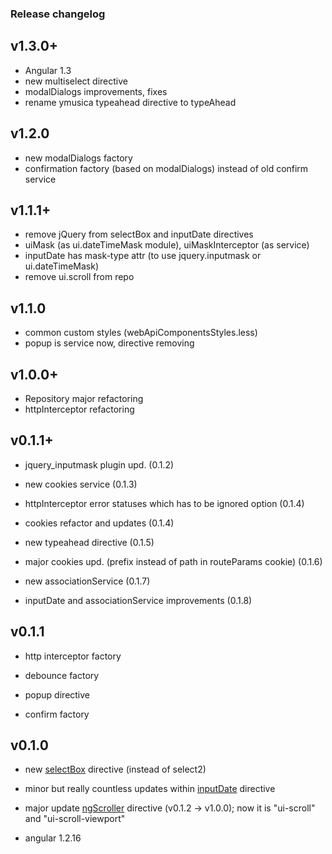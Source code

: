 ### Release changelog

## v1.3.0+
* Angular 1.3
* new multiselect directive
* modalDialogs improvements, fixes
* rename ymusica typeahead directive to typeAhead

## v1.2.0
* new modalDialogs factory
* confirmation factory (based on modalDialogs) instead of old confirm service

## v1.1.1+

* remove jQuery from selectBox and inputDate directives
* uiMask (as ui.dateTimeMask module), uiMaskInterceptor (as service)
* inputDate has mask-type attr (to use jquery.inputmask or ui.dateTimeMask)
* remove ui.scroll from repo

## v1.1.0

* common custom styles (webApiComponentsStyles.less)
* popup is service now, directive removing

## v1.0.0+

* Repository major refactoring
* httpInterceptor refactoring

## v0.1.1+

* jquery_inputmask plugin upd. (0.1.2)

* new cookies service (0.1.3)

* httpInterceptor error statuses which has to be ignored option (0.1.4)

* cookies refactor and updates (0.1.4)

* new typeahead directive (0.1.5)

* major cookies upd. (prefix instead of path in routeParams cookie) (0.1.6)

* new associationService (0.1.7)

* inputDate and associationService improvements (0.1.8)


## v0.1.1

* http interceptor factory

* debounce factory

* popup directive

* confirm factory


## v0.1.0

* new <a href="https://github.com/Hill30/WebApiComponents/tree/master/src/directives/selectBox">selectBox</a> directive (instead of select2)

* minor but really countless updates within <a href="https://github.com/Hill30/WebApiComponents/tree/master/src/directives/inputDate">inputDate</a> directive

* major update <a href="https://github.com/Hill30/NGScroller/tree/v1.0.0">ngScroller</a> directive (v0.1.2 -> v1.0.0); now it is "ui-scroll" and "ui-scroll-viewport"

* angular 1.2.16